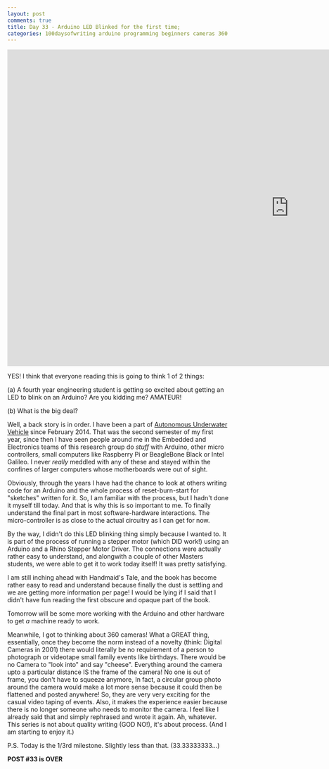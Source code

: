 ```yaml
---
layout: post
comments: true
title: Day 33 - Arduino LED Blinked for the first time;
categories: 100daysofwriting arduino programming beginners cameras 360
---
```


<iframe width="1280" height="720"
src="https://www.youtube.com/embed/XFNSKAs_ZTs" frameborder="0"
allowfullscreen></iframe>

YES! I think that everyone reading this is going to think 1 of 2 things: 

(a) A
fourth year engineering student is getting so excited about getting an LED to
blink on an Arduino? Are you kidding me? AMATEUR!

(b) What is the big deal?

Well, a back story is in order. I have been a part of [Autonomous Underwater
Vehicle](https://auviitkgp.github.io) since February 2014. That was the second
semester of my first year, since then I have seen people around me in the
Embedded and Electronics teams of this research group do _stuff_ with Arduino,
other micro controllers, small computers like Raspberry Pi or BeagleBone Black
or Intel Galileo. I never _really_ meddled with any of these and stayed within
the confines of larger computers whose motherboards were out of sight.

Obviously, through the years I have had the chance to look at others writing
code for an Arduino and the whole process of reset-burn-start for "sketches"
written for it. So, I am familiar with the process, but I hadn't done it myself
till today. And that is why this is so important to me. To finally understand
the final part in most software-hardware interactions. The micro-controller is
as close to the actual circuitry as I can get for now.

By the way, I didn't do this LED blinking thing simply because I wanted to. It
is part of the process of running a stepper motor (which DID work!) using an
Arduino and a Rhino Stepper Motor Driver. The connections were actually rather
easy to understand, and alongwith a couple of other Masters students, we were
able to get it to work today itself! It was pretty satisfying.

I am still inching ahead with Handmaid's Tale, and the book has become rather
easy to read and understand because finally the dust is settling and we are
getting more information per page! I would be lying if I said that I didn't have
fun reading the first obscure and opaque part of the book.

Tomorrow will be some more working with the Arduino and other hardware to get
_a_ machine ready to work.

Meanwhile, I got to thinking about 360 cameras! What a GREAT thing, essentially,
once they become the norm instead of a novelty (think: Digital Cameras in 2001)
there would literally be no requirement of a person to photograph or videotape
small family events like birthdays. There would be no Camera to "look into" and
say "cheese". Everything around the camera upto a particular distance IS the
frame of the camera! No one is out of frame, you don't have to squeeze anymore,
In fact, a circular group photo around the camera would make a lot more sense
because it could then be flattened and posted anywhere! So, they are very very
exciting for the casual video taping of events. Also, it makes the experience
easier because there is no longer someone who needs to monitor the camera. I
feel like I already said that and simply rephrased and wrote it again. Ah,
whatever. This series is not about quality writing (GOD NO!), it's about
process. (And I am starting to enjoy it.)

P.S. Today is the 1/3rd milestone. Slightly less than that. (33.33333333...)

 **POST #33 is OVER**
